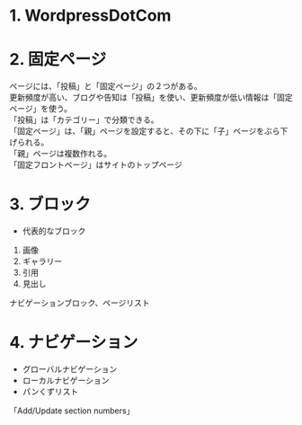 # 1. WordpressDotCom
# 2. 固定ページ
ページには、「投稿」と「固定ページ」の２つがある。  
更新頻度が高い、ブログや告知は「投稿」を使い、更新頻度が低い情報は「固定ページ」を使う。  
「投稿」は「カテゴリー」で分類できる。  
「固定ページ」は、「親」ページを設定すると、その下に「子」ページをぶら下げられる。  
「親」ページは複数作れる。  
「固定フロントページ」はサイトのトップページ
  
# 3. ブロック
- 代表的なブロック
1. 画像
2. ギャラリー
3. 引用
4. 見出し
  
ナビゲーションブロック、ページリスト

# 4. ナビゲーション
- グローバルナビゲーション
- ローカルナビゲーション
- パンくずリスト
  
  
「Add/Update section numbers」